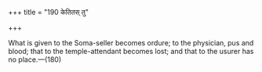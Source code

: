 +++
title = "190 केतितस् तु"

+++

What is given to the Soma-seller becomes ordure; to the physician, pus and blood; that to the temple-attendant becomes lost; and that to the usurer has no place.—(180)